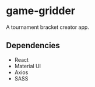 # game-gridder
A tournament bracket creator app.

## Dependencies
* React
* Material UI
* Axios
* SASS